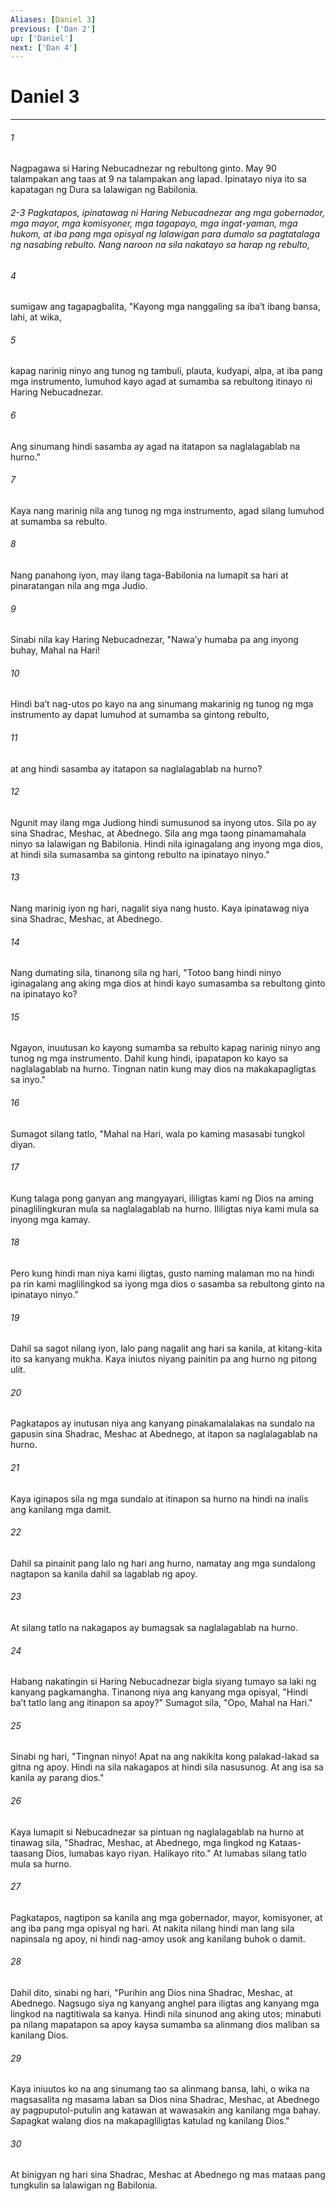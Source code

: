 ```yaml
---
Aliases: [Daniel 3]
previous: ['Dan 2']
up: ['Daniel']
next: ['Dan 4']
---
```

# Daniel 3

***






















###### 1 










Nagpagawa si Haring Nebucadnezar ng rebultong ginto. May 90 talampakan ang taas at 9 na talampakan ang lapad. Ipinatayo niya ito sa kapatagan ng Dura sa lalawigan ng Babilonia.

###### 2-3 Pagkatapos, ipinatawag ni Haring Nebucadnezar ang mga gobernador, mga mayor, mga komisyoner, mga tagapayo, mga ingat-yaman, mga hukom, at iba pang mga opisyal ng lalawigan para dumalo sa pagtatalaga ng nasabing rebulto. Nang naroon na sila nakatayo sa harap ng rebulto, 





















###### 4 










sumigaw ang tagapagbalita, "Kayong mga nanggaling sa ibaʼt ibang bansa, lahi, at wika, 





















###### 5 










kapag narinig ninyo ang tunog ng tambuli, plauta, kudyapi, alpa, at iba pang mga instrumento, lumuhod kayo agad at sumamba sa rebultong itinayo ni Haring Nebucadnezar. 





















###### 6 










Ang sinumang hindi sasamba ay agad na itatapon sa naglalagablab na hurno." 





















###### 7 










Kaya nang marinig nila ang tunog ng mga instrumento, agad silang lumuhod at sumamba sa rebulto. 





















###### 8 










Nang panahong iyon, may ilang taga-Babilonia na lumapit sa hari at pinaratangan nila ang mga Judio. 





















###### 9 










Sinabi nila kay Haring Nebucadnezar, "Nawaʼy humaba pa ang inyong buhay, Mahal na Hari! 





















###### 10 










Hindi baʼt nag-utos po kayo na ang sinumang makarinig ng tunog ng mga instrumento ay dapat lumuhod at sumamba sa gintong rebulto, 





















###### 11 










at ang hindi sasamba ay itatapon sa naglalagablab na hurno? 





















###### 12 










Ngunit may ilang mga Judiong hindi sumusunod sa inyong utos. Sila po ay sina Shadrac, Meshac, at Abednego. Sila ang mga taong pinamamahala ninyo sa lalawigan ng Babilonia. Hindi nila iginagalang ang inyong mga dios, at hindi sila sumasamba sa gintong rebulto na ipinatayo ninyo." 





















###### 13 










Nang marinig iyon ng hari, nagalit siya nang husto. Kaya ipinatawag niya sina Shadrac, Meshac, at Abednego. 





















###### 14 










Nang dumating sila, tinanong sila ng hari, "Totoo bang hindi ninyo iginagalang ang aking mga dios at hindi kayo sumasamba sa rebultong ginto na ipinatayo ko? 





















###### 15 










Ngayon, inuutusan ko kayong sumamba sa rebulto kapag narinig ninyo ang tunog ng mga instrumento. Dahil kung hindi, ipapatapon ko kayo sa naglalagablab na hurno. Tingnan natin kung may dios na makakapagligtas sa inyo." 





















###### 16 










Sumagot silang tatlo, "Mahal na Hari, wala po kaming masasabi tungkol diyan. 





















###### 17 










Kung talaga pong ganyan ang mangyayari, ililigtas kami ng Dios na aming pinaglilingkuran mula sa naglalagablab na hurno. Ililigtas niya kami mula sa inyong mga kamay. 





















###### 18 










Pero kung hindi man niya kami iligtas, gusto naming malaman mo na hindi pa rin kami maglilingkod sa iyong mga dios o sasamba sa rebultong ginto na ipinatayo ninyo." 





















###### 19 










Dahil sa sagot nilang iyon, lalo pang nagalit ang hari sa kanila, at kitang-kita ito sa kanyang mukha. Kaya iniutos niyang painitin pa ang hurno ng pitong ulit. 





















###### 20 










Pagkatapos ay inutusan niya ang kanyang pinakamalalakas na sundalo na gapusin sina Shadrac, Meshac at Abednego, at itapon sa naglalagablab na hurno. 





















###### 21 










Kaya iginapos sila ng mga sundalo at itinapon sa hurno na hindi na inalis ang kanilang mga damit. 





















###### 22 










Dahil sa pinainit pang lalo ng hari ang hurno, namatay ang mga sundalong nagtapon sa kanila dahil sa lagablab ng apoy. 





















###### 23 










At silang tatlo na nakagapos ay bumagsak sa naglalagablab na hurno. 





















###### 24 










Habang nakatingin si Haring Nebucadnezar bigla siyang tumayo sa laki ng kanyang pagkamangha. Tinanong niya ang kanyang mga opisyal, "Hindi baʼt tatlo lang ang itinapon sa apoy?" Sumagot sila, "Opo, Mahal na Hari." 





















###### 25 










Sinabi ng hari, "Tingnan ninyo! Apat na ang nakikita kong palakad-lakad sa gitna ng apoy. Hindi na sila nakagapos at hindi sila nasusunog. At ang isa sa kanila ay parang dios." 





















###### 26 










Kaya lumapit si Nebucadnezar sa pintuan ng naglalagablab na hurno at tinawag sila, "Shadrac, Meshac, at Abednego, mga lingkod ng Kataas-taasang Dios, lumabas kayo riyan. Halikayo rito." At lumabas silang tatlo mula sa hurno. 





















###### 27 










Pagkatapos, nagtipon sa kanila ang mga gobernador, mayor, komisyoner, at ang iba pang mga opisyal ng hari. At nakita nilang hindi man lang sila napinsala ng apoy, ni hindi nag-amoy usok ang kanilang buhok o damit. 





















###### 28 










Dahil dito, sinabi ng hari, "Purihin ang Dios nina Shadrac, Meshac, at Abednego. Nagsugo siya ng kanyang anghel para iligtas ang kanyang mga lingkod na nagtitiwala sa kanya. Hindi nila sinunod ang aking utos; minabuti pa nilang mapatapon sa apoy kaysa sumamba sa alinmang dios maliban sa kanilang Dios. 





















###### 29 










Kaya iniuutos ko na ang sinumang tao sa alinmang bansa, lahi, o wika na magsasalita ng masama laban sa Dios nina Shadrac, Meshac, at Abednego ay pagpuputol-putulin ang katawan at wawasakin ang kanilang mga bahay. Sapagkat walang dios na makapagliligtas katulad ng kanilang Dios." 





















###### 30 










At binigyan ng hari sina Shadrac, Meshac at Abednego ng mas mataas pang tungkulin sa lalawigan ng Babilonia.

